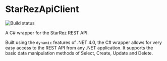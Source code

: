 StarRezApiClient
================

![Build status](https://travis-ci.org/StarRezDev/StarRezApiClient.svg?branch=master)

A C# wrapper for the StarRez REST API.

Built using the `dynamic` features of .NET 4.0, the C# wrapper allows for very easy access to the REST API from any .NET application. It supports the basic data manipulation methods of Select, Create, Update and Delete.

